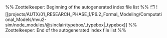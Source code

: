 %% Zoottelkeeper: Beginning of the autogenerated index file list  %%
🗂️ ![[projects/AUTX/01_RESEARCH_PHASE_1/P6.2_Formal_Modeling/Computational_Models/mvu2-sim/node_modules/@sinclair/typebox/_typebox|_typebox]]
%% Zoottelkeeper: End of the autogenerated index file list  %%
